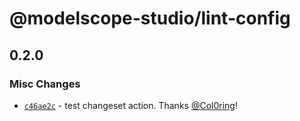 # @modelscope-studio/lint-config

## 0.2.0

### Misc Changes

- [`c46ae2c`](https://github.com/modelscope/modelscope-studio/commit/c46ae2c6f2833ca85dcec16a4cd511ab7b02469c) - test changeset action. Thanks [@Col0ring](https://github.com/Col0ring)!
